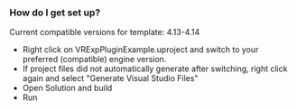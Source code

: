 ### How do I get set up? ###

Current compatible versions for template: 4.13-4.14


* Right click on VRExpPluginExample.uproject and switch to your preferred (compatible) engine version.
* If project files did not automatically generate after switching, right click again and select "Generate Visual Studio Files"
* Open Solution and build
* Run